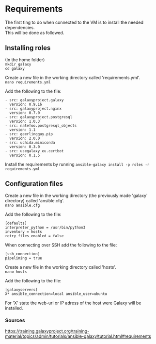 # Requirements
The first ting to do when connected to the VM is to install the needed dependencies. <br>
This will be done as followed.

## Installing roles
(In the home folder) <br>
```mkdir galaxy``` <br>
```cd galaxy``` <br>

Create a new file in the working directory called 'requirements.yml'. <br>
```nano requirements.yml```

Add the following to the file:
```
- src: galaxyproject.galaxy
  version: 0.9.16
- src: galaxyproject.nginx
  version: 0.7.0
- src: galaxyproject.postgresql
  version: 1.0.3
- src: natefoo.postgresql_objects
  version: 1.1
- src: geerlingguy.pip
  version: 2.0.0
- src: uchida.miniconda
  version: 0.3.0
- src: usegalaxy_eu.certbot
  version: 0.1.5
```

Install the requirements by running ```ansible-galaxy install -p roles -r requirements.yml```


## Configuration files
Create a new file in the working directory (the previously made 'galaxy' directory) called 'ansible.cfg'. <br>
```nano ansible.cfg```

Add the following to the file:
```
[defaults]
interpreter_python = /usr/bin/python3
inventory = hosts
retry_files_enabled = false
```

When connecting over SSH add the following to the file: 
```
[ssh_connection]
pipelining = true
```

Create a new file in the working directory called 'hosts'. <br>
```nano hosts```

Add the following to the file:
```
[galaxyservers]
X* ansible_connection=local ansible_user=ubuntu
```

For 'X' state the web-url or IP adress of the host were Galaxy will be installed. 

### Sources
https://training.galaxyproject.org/training-material/topics/admin/tutorials/ansible-galaxy/tutorial.html#requirements 
